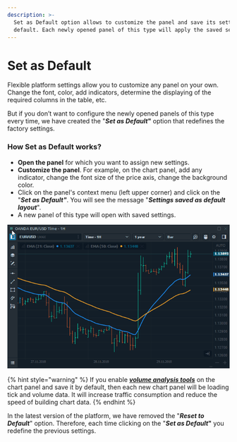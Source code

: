 ```yaml
---
description: >-
  Set as Default option allows to customize the panel and save its settings by
  default. Each newly opened panel of this type will apply the saved settings.
---
```


# Set as Default

Flexible platform settings allow you to customize any panel on your own. Change the font, color, add indicators, determine the displaying of the required columns in the table, etc.

But if you don’t want to configure the newly opened panels of this type every time, we have created the "_**Set as Default**_**"** option that redefines the factory settings. 

### How Set as Default works?

* **Open the panel** for which you want to assign new settings.
* **Customize the panel**. For example, on the chart panel, add any indicator, change the font size of the price axis, change the background color.
* Click on the panel's context menu \(left upper corner\) and click on the "_**Set as Default"**_. You will see the message "_**Settings saved as default layout**_".
* A new panel of this type will open with saved settings.

![Saving default settings](../.gitbook/assets/set-as-default.gif)

{% hint style="warning" %}
If you enable [_**volume analysis tools**_](https://help.quantower.com/analytics-panels/chart/volume-analysis-tools) on the chart panel and save it by default, then each new chart panel will be loading tick and volume data. It will increase traffic consumption and reduce the speed of building chart data.
{% endhint %}

In the latest version of the platform, we have removed the "_**Reset to Default**_" option. Therefore, each time clicking on the "_**Set as Default**_**"** you redefine the previous settings.


